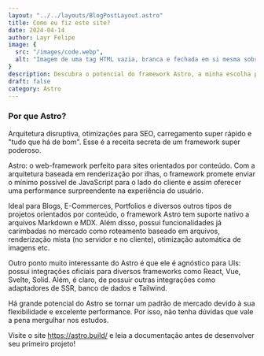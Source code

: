 ```yaml
---
layout: "../../layouts/BlogPostLayout.astro"
title: Como eu fiz este site?
date: 2024-04-14
author: Layr Felipe
image: {
  src: "/images/code.webp",
  alt: "Imagem de uma tag HTML vazia, branca e fechada em si mesma sobre fundo azul claro"
}
description: Descubra o potencial do framework Astro, a minha escolha para este site
draft: false
category: Astro
---
```


### Por que Astro?
Arquitetura disruptiva, otimizações para SEO, carregamento super rápido e "tudo que há de bom". Esse é a receita secreta de um framework super poderoso.

Astro: o web-framework perfeito para sites orientados por conteúdo. Com a arquitetura baseada em renderização por ilhas, o framework promete enviar o mínimo possível de JavaScript para o lado do cliente e assim oferecer uma performance surpreendente na experiência do usuário.

Ideal para Blogs, E-Commerces, Portfolios e diversos outros tipos de projetos orientados por conteúdo, o framework Astro tem suporte nativo a arquivos Markdown e MDX. Além disso, possui funcionalidades já carimbadas no mercado como roteamento baseado em arquivos, renderização mista (no servidor e no cliente), otimização automática de imagens etc.

Outro ponto muito interessante do Astro é que ele é agnóstico para UIs: possui integrações oficiais para diversos frameworks como React, Vue, Svelte, Solid. Além, é claro, de possuir outras integrações como adaptadores de SSR, banco de dados e Tailwind.

Há grande potencial do Astro se tornar um padrão de mercado devido à sua flexibilidade e excelente performance. Por isso, não tenha dúvidas que vale a pena mergulhar nos estudos.

Visite o site https://astro.build/ e leia a documentação antes de desenvolver seu primeiro projeto!